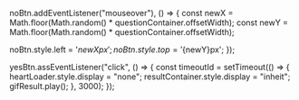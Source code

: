 noBtn.addEventListener("mouseover"), () => {
  const newX = Math.floor(Math.random() *
                          questionContainer.offsetWidth);
  const newY = Math.floor(Math.random() *
                          questionContainer.offsetWidth);
  
  noBtn.style.left = '${newX}px';
  noBtn.style.top = '${newY}px';
});

yesBtn.assEventListener("click", () => {
  const timeoutId = setTimeout(() => {
    heartLoader.style.display = "none";
    resultContainer.style.display = "inheit"; 
    gifResult.play();
    }, 3000);
});
